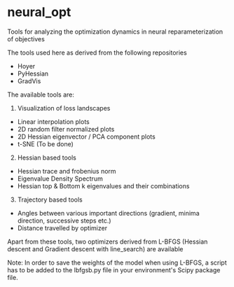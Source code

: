# neural_opt
Tools for analyzing the optimization dynamics in neural reparameterization of objectives

The tools used here as derived from the following repositories
- Hoyer
- PyHessian
- GradVis

The available tools are:
1. Visualization of loss landscapes
  - Linear interpolation plots
  - 2D random filter normalized plots
  - 2D Hessian eigenvector / PCA component plots
  - t-SNE (To be done)
2. Hessian based tools
  - Hessian trace and frobenius norm
  - Eigenvalue Density Spectrum
  - Hessian top & Bottom k eigenvalues and their combinations
3. Trajectory based tools
  - Angles between various important directions (gradient, minima direction, successive steps etc.)
  - Distance travelled by optimizer

Apart from these tools, two optimizers derived from L-BFGS (Hessian descent and Gradient descent with line_search) are available

Note:
In order to save the weights of the model when using L-BFGS, a script has to be added to the lbfgsb.py file in your environment's Scipy package file.
